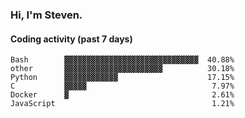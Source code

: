 ### Hi, I'm Steven.

#### Coding activity (past 7 days)
```
Bash        ▓▓▓▓▓▓▓▓▓▓▓▓▓▓▓▓▓▓▓▓▓▓▓▓▓▓▓▓▓▓  40.88%
other       ▓▓▓▓▓▓▓▓▓▓▓▓▓▓▓▓▓▓▓▓▓▓          30.18%
Python      ▓▓▓▓▓▓▓▓▓▓▓▓                    17.15%
C           ▓▓▓▓▓                            7.97%
Docker      ▓                                2.61%
JavaScript                                   1.21%
```
